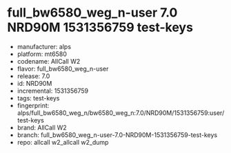 # full_bw6580_weg_n-user 7.0 NRD90M 1531356759 test-keys
- manufacturer: alps
- platform: mt6580
- codename: AllCall W2
- flavor: full_bw6580_weg_n-user
- release: 7.0
- id: NRD90M
- incremental: 1531356759
- tags: test-keys
- fingerprint: alps/full_bw6580_weg_n/bw6580_weg_n:7.0/NRD90M/1531356759:user/test-keys
- brand: AllCall W2
- branch: full_bw6580_weg_n-user-7.0-NRD90M-1531356759-test-keys
- repo: allcall w2_allcall w2_dump
